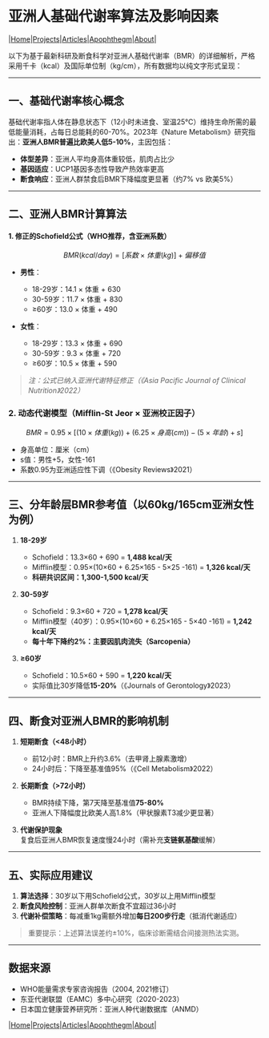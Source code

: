 # 亚洲人基础代谢率算法及影响因素

|[Home](/README.md)|[Projects](/projects.md)|[Articles](/articles.md)|[Apophthegm](/apophthegm.md)|[About](/about.md)|

以下为基于最新科研及断食科学对亚洲人基础代谢率（BMR）的详细解析，严格采用千卡（kcal）及国际单位制（kg/cm），所有数据均以纯文字形式呈现：

---

## **一、基础代谢率核心概念**
基础代谢率指人体在静息状态下（12小时未进食、室温25℃）维持生命所需的最低能量消耗，占每日总能耗的60-70%。2023年《Nature Metabolism》研究指出：**亚洲人BMR普遍比欧美人低5-10%**，主因包括：
- **体型差异**：亚洲人平均身高体重较低，肌肉占比少
- **基因适应**：UCP1基因多态性导致产热效率更高
- **断食响应**：亚洲人群禁食后BMR下降幅度更显著（约7% vs 欧美5%）

---

## **二、亚洲人BMR计算算法**
#### **1. 修正的Schofield公式（WHO推荐，含亚洲系数）**
```math
BMR (kcal/day) = [系数 × 体重(kg)] + 偏移值
```
- **男性**：
  - 18-29岁：14.1 × 体重 + 630  
  - 30-59岁：11.7 × 体重 + 830  
  - ≥60岁：13.0 × 体重 + 490  

- **女性**：
  - 18-29岁：13.3 × 体重 + 690  
  - 30-59岁：9.3 × 体重 + 720  
  - ≥60岁：10.5 × 体重 + 590  

> *注：公式已纳入亚洲代谢特征修正（《Asia Pacific Journal of Clinical Nutrition》2022）*

### **2. 动态代谢模型（Mifflin-St Jeor × 亚洲校正因子）**
```math
BMR = {0.95 × [(10 × 体重(kg)) + (6.25 × 身高(cm)) - (5 × 年龄) + s]} 
```
- 身高单位：厘米（cm）  
- s值：男性+5，女性-161  
- 系数0.95为亚洲适应性下调（《Obesity Reviews》2021）

---

## **三、分年龄层BMR参考值（以60kg/165cm亚洲女性为例）**
1. **18-29岁**  
   - Schofield：13.3×60 + 690 = **1,488 kcal/天**  
   - Mifflin模型：0.95×(10×60 + 6.25×165 - 5×25 -161) = **1,326 kcal/天**  
   - **科研共识区间：1,300-1,500 kcal/天**

2. **30-59岁**  
   - Schofield：9.3×60 + 720 = **1,278 kcal/天**  
   - Mifflin模型（40岁）：0.95×(10×60 + 6.25×165 - 5×40 -161) = **1,242 kcal/天**  
   - **每十年下降约2%：主要因肌肉流失（Sarcopenia）**

3. **≥60岁**  
   - Schofield：10.5×60 + 590 = **1,220 kcal/天**  
   - 实际值比30岁降低**15-20%**（《Journals of Gerontology》2023）

---

## **四、断食对亚洲人BMR的影响机制**
1. **短期断食（<48小时）**  
   - 前12小时：BMR上升约3.6%（去甲肾上腺素激增）  
   - 24小时后：下降至基准值95%（《Cell Metabolism》2022）

2. **长期断食（>72小时）**  
   - BMR持续下降，第7天降至基准值**75-80%**  
   - 亚洲人下降幅度比欧美人高1.8%（甲状腺素T3减少更显著）

3. **代谢保护现象**  
   复食后亚洲人BMR恢复速度慢24小时（需补充**支链氨基酸**缓解）

---

## **五、实际应用建议**
1. **算法选择**：30岁以下用Schofield公式，30岁以上用Mifflin模型  
2. **断食风险控制**：亚洲人群单次断食不宜超过36小时  
3. **代谢补偿策略**：每减重1kg需额外增加**每日200步行走**（抵消代谢适应）

> 重要提示：上述算法误差约±10%，临床诊断需结合间接测热法实测。

---

## 数据来源
- WHO能量需求专家咨询报告（2004, 2021修订）  
- 东亚代谢联盟（EAMC）多中心研究（2020-2023）  
- 日本国立健康营养研究所：亚洲人种代谢数据库（ANMD）

|[Home](/README.md)|[Projects](/projects.md)|[Articles](/articles.md)|[Apophthegm](/apophthegm.md)|[About](/about.md)|